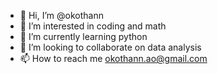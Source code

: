 - 👋 Hi, I’m @okothann
- 👀 I’m interested in coding and math
- 🌱 I’m currently learning python
- 💞️ I’m looking to collaborate on data analysis 
- 📫 How to reach me okothann.ao@gmail.com

<!---
okothann/okothann is a ✨ special ✨ repository because its `README.md` (this file) appears on your GitHub profile.
You can click the Preview link to take a look at your changes.
--->
